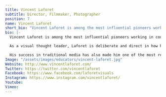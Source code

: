 ```yaml
---
title: Vincent Laforet
subtitle: Director, Filmmaker, Photographer
position: 7
name: Vincent Laforet
short_bio: "Vincent Laforet is among the most influential pioneers working in film and contemporary photography today. His work includes iconic and inventive commercials for brands including Apple and Nike, as well as photography for magazines such as National Geographic, Vanity Fair, and Sports Illustrated."
bio: |-
  Vincent Laforet is among the most influential pioneers working in contemporary photography and film today. His unique commercials for such well-known brands as Apple, Nike, General Electric, CNN, and Canon, and his groundbreaking photography for magazines such as National Geographic, Vanity Fair, and Sports Illustrated, to name just a few, cover a broad spectrum of subjects and narratives. Yet a common thread runs through his work: It always features cutting-edge technologies that make the photographs and films inventive, iconic and unforgettable.

  As a visual thought leader, Laforet is deliberate and direct in how he talks about his work and teaches his craft, whether speaking to millions on national news networks, like CBS Sunday Morning, or working one-on-one with directors and photographers in film or photo workshops. He's also a popular speaker at media, photo and film conventions, and is a highly sought-after advisor to start-up Silicon Valley companies.

  His success in traditional media has also made him one of the most recognizable photographers in the world of social media: More than 40 million people online have seen and shared his mesmerizing, high-altitude, nocturnal, aerial photos of cities around the world, which have been collected and published in his photography book, Air.
Image: "/assets/images/educators/vincent-laforet.jpg"
Website: http://www.vincentlaforet.com/
Twitter: https://twitter.com/vincentlaforet
Facebook: https://www.facebook.com/laforetvisuals
Instagram: https://www.instagram.com/vincentlaforet/
Youtube: 
Vimeo: 
---
```


